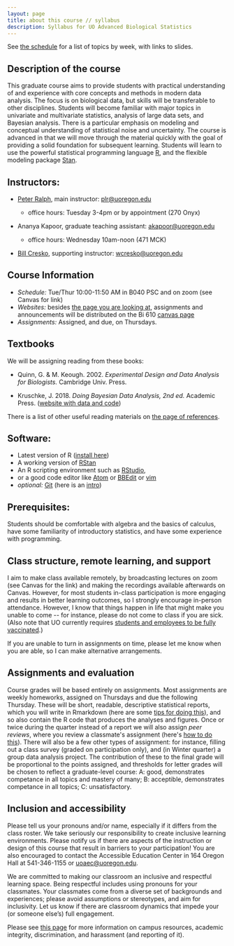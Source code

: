 ```yaml
---
layout: page
title: about this course // syllabus
description: Syllabus for UO Advanced Biological Statistics
---
```


See [the schedule](schedule.html) for a list of topics by week, with links to slides.

## Description of the course

This graduate course aims to provide students with practical
understanding of and experience with core concepts and methods in modern data
analysis. The focus is on biological data, but skills will be transferable to
other disciplines. Students will become familiar with major topics in
univariate and multivariate statistics, analysis of large data sets, and
Bayesian analysis. There is a particular emphasis on modeling and conceptual
understanding of statistical noise and uncertainty. The course is advanced in
that we will move through the material quickly with the goal of providing
a solid foundation for subsequent learning. Students will learn to use the
powerful statistical programming language [R](https://r-project.org), and the
flexible modeling package [Stan](https://mc-stan.org).

## Instructors:

- [Peter Ralph](https://pages.uoregon.edu/plr/), main instructor: plr@uoregon.edu
    * office hours: Tuesday 3-4pm or by appointment (270 Onyx)

- Ananya Kapoor, graduate teaching assistant: akapoor@uoregon.edu
    * office hours: Wednesday 10am-noon (471 MCK)

- [Bill Cresko](https://creskolab.uoregon.edu/), supporting instructor: wcresko@uoregon.edu

## Course Information

- *Schedule:* Tue/Thur 10:00-11:50 AM in B040 PSC and on zoom (see Canvas for link)
- *Websites:* besides [the page you are looking at](https://UO-Biostats.github.io/UO_ABS/),
    assignments and announcements will be distributed
    on the Bi 610 [canvas page](https://canvas.uoregon.edu/)
- *Assignments:* Assigned, and due, on Thursdays.

## Textbooks

We will be assigning reading from these books:

* Quinn, G. & M. Keough. 2002. *Experimental Design and Data Analysis for Biologists.* Cambridge Univ. Press.

* Kruschke, J. 2018. *Doing Bayesian Data Analysis, 2nd ed.* Academic Press. ([website with data and code](https://sites.google.com/site/doingbayesiandataanalysis/))


There is a list of other useful reading materials on [the page of references](reference.html).

## Software:

* Latest version of R ([install here](https://www.r-project.org))
* A working version of [RStan](https://mc-stan.org/users/interfaces/rstan.html)
* An R scripting environment such as [RStudio](https://www.rstudio.org),
* or a good code editor like [Atom](https://atom.io) or [BBEdit](https://www.barebones.com/products/bbedit/) or [vim](https://www.vim.org)
* *optional:* [Git](https://git-scm.com/downloads) (here is an [intro](https://jvns.ca/blog/2018/10/27/new-zine--oh-shit--git-/))

## Prerequisites:

Students should be comfortable with algebra and the basics of calculus,
have some familiarity of introductory statistics,
and have some experience with programming.

## Class structure, remote learning, and support

I aim to make class available remotely,
by broadcasting lectures on zoom (see Canvas for the link)
and making the recordings available afterwards on Canvas.
However, for most students in-class participation is more engaging
and results in better learning outcomes,
so I strongly encourage in-person attendance.
However, I know that things happen in life that might make you unable to come --
for instance, please do not come to class if you are sick.
(Also note that UO currently requires
[students and employees to be fully vaccinated](https://coronavirus.uoregon.edu/).)

If you are unable to turn in assignments on time,
please let me know when you are able,
so I can make alternative arrangements.


## Assignments and evaluation

Course grades will be based entirely on assignments.
Most assignments are weekly homeworks,
assigned on Thursdays and due the following Thursday.
These will be short, readable, descriptive statistical reports,
which you will write in Rmarkdown (here are some [tips for doing this](rmarkdown_tips.html)),
and so also contain the R code that produces the analyses and figures.
Once or twice during the quarter instead of a report
we will also assign *peer reviews*,
where you review a classmate's assignment (here's [how to do this](peer_reviews.html)).
There will also be a few other types of assignment:
for instance, filling out a class survey (graded on participation only),
and (in Winter quarter) a group data analysis project.
The contribution of these to the final grade will be proportional to the points assigned,
and thresholds for letter grades will be chosen to reflect a graduate-level course:
A: good, demonstrates competance in all topics and mastery of many;
B: acceptible, demonstrates competance in all topics;
C: unsatisfactory.

## Inclusion and accessibility

Please tell us your pronouns and/or name,
especially if it differs from the class roster.
We take seriously our responsibility to create inclusive learning environments.
Please notify us if there are aspects of the instruction or design of this
course that result in barriers to your participation! You are also encouraged
to contact the Accessible Education Center in 164 Oregon Hall at 541-346-1155
or uoaec@uoregon.edu.

We are committed to making our classroom an inclusive and respectful learning space.
Being respectful includes using pronouns for your classmates.
Your classmates come from a diverse set of backgrounds and experiences;
please avoid assumptions or stereotypes, and aim for inclusivity.
Let us know if there are classroom dynamics that impede your (or someone else’s) full engagement. 

Please see [this page](policies.html) for more information on
campus resources, academic integrity, discrimination, and harassment (and reporting of it).


